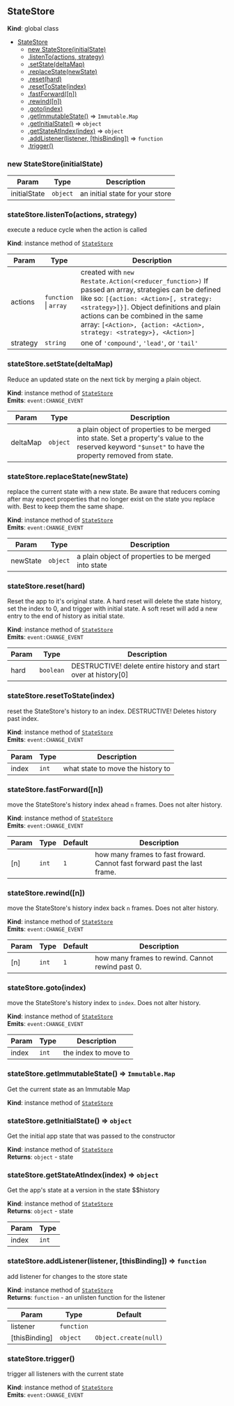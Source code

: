 <a name="StateStore"></a>

## StateStore
**Kind**: global class  

* [StateStore](#StateStore)
    * [new StateStore(initialState)](#new_StateStore_new)
    * [.listenTo(actions, strategy)](#StateStore+listenTo)
    * [.setState(deltaMap)](#StateStore+setState)
    * [.replaceState(newState)](#StateStore+replaceState)
    * [.reset(hard)](#StateStore+reset)
    * [.resetToState(index)](#StateStore+resetToState)
    * [.fastForward([n])](#StateStore+fastForward)
    * [.rewind([n])](#StateStore+rewind)
    * [.goto(index)](#StateStore+goto)
    * [.getImmutableState()](#StateStore+getImmutableState) ⇒ <code>Immutable.Map</code>
    * [.getInitialState()](#StateStore+getInitialState) ⇒ <code>object</code>
    * [.getStateAtIndex(index)](#StateStore+getStateAtIndex) ⇒ <code>object</code>
    * [.addListener(listener, [thisBinding])](#StateStore+addListener) ⇒ <code>function</code>
    * [.trigger()](#StateStore+trigger)

<a name="new_StateStore_new"></a>

### new StateStore(initialState)

| Param | Type | Description |
| --- | --- | --- |
| initialState | <code>object</code> | an initial state for your store |

<a name="StateStore+listenTo"></a>

### stateStore.listenTo(actions, strategy)
execute a reduce cycle when the action is called

**Kind**: instance method of <code>[StateStore](#StateStore)</code>  

| Param | Type | Description |
| --- | --- | --- |
| actions | <code>function</code> &#124; <code>array</code> | created with `new Restate.Action(<reducer_function>)`   If passed an array, strategies can be defined like so: `[{action: <Action>[, strategy: <strategy>]}]`.   Object definitions and plain actions can be combined in the same array:   `[<Action>, {action: <Action>, strategy: <strategy>}, <Action>]` |
| strategy | <code>string</code> | one of `'compound'`, `'lead'`, or `'tail'` |

<a name="StateStore+setState"></a>

### stateStore.setState(deltaMap)
Reduce an updated state on the next tick by merging a plain object.

**Kind**: instance method of <code>[StateStore](#StateStore)</code>  
**Emits**: <code>event:CHANGE_EVENT</code>  

| Param | Type | Description |
| --- | --- | --- |
| deltaMap | <code>object</code> | a plain object of properties to be merged into state. Set a property's   value to the reserved keyword `"$unset"` to have the property removed from state. |

<a name="StateStore+replaceState"></a>

### stateStore.replaceState(newState)
replace the current state with a new state. Be aware that reducers coming after may expect properties
  that no longer exist on the state you replace with. Best to keep them the same shape.

**Kind**: instance method of <code>[StateStore](#StateStore)</code>  
**Emits**: <code>event:CHANGE_EVENT</code>  

| Param | Type | Description |
| --- | --- | --- |
| newState | <code>object</code> | a plain object of properties to be merged into state |

<a name="StateStore+reset"></a>

### stateStore.reset(hard)
Reset the app to it's original state. A hard reset will delete the state history, set the
  index to 0, and trigger with initial state. A soft reset will add a new entry to the end of
  history as initial state.

**Kind**: instance method of <code>[StateStore](#StateStore)</code>  
**Emits**: <code>event:CHANGE_EVENT</code>  

| Param | Type | Description |
| --- | --- | --- |
| hard | <code>boolean</code> | DESTRUCTIVE! delete entire history and start over at history[0] |

<a name="StateStore+resetToState"></a>

### stateStore.resetToState(index)
reset the StateStore's history to an index. DESTRUCTIVE! Deletes history past index.

**Kind**: instance method of <code>[StateStore](#StateStore)</code>  
**Emits**: <code>event:CHANGE_EVENT</code>  

| Param | Type | Description |
| --- | --- | --- |
| index | <code>int</code> | what state to move the history to |

<a name="StateStore+fastForward"></a>

### stateStore.fastForward([n])
move the StateStore's history index ahead `n` frames. Does not alter history.

**Kind**: instance method of <code>[StateStore](#StateStore)</code>  
**Emits**: <code>event:CHANGE_EVENT</code>  

| Param | Type | Default | Description |
| --- | --- | --- | --- |
| [n] | <code>int</code> | <code>1</code> | how many frames to fast froward. Cannot fast forward past the last frame. |

<a name="StateStore+rewind"></a>

### stateStore.rewind([n])
move the StateStore's history index back `n` frames. Does not alter history.

**Kind**: instance method of <code>[StateStore](#StateStore)</code>  
**Emits**: <code>event:CHANGE_EVENT</code>  

| Param | Type | Default | Description |
| --- | --- | --- | --- |
| [n] | <code>int</code> | <code>1</code> | how many frames to rewind. Cannot rewind past 0. |

<a name="StateStore+goto"></a>

### stateStore.goto(index)
move the StateStore's history index to `index`. Does not alter history.

**Kind**: instance method of <code>[StateStore](#StateStore)</code>  
**Emits**: <code>event:CHANGE_EVENT</code>  

| Param | Type | Description |
| --- | --- | --- |
| index | <code>int</code> | the index to move to |

<a name="StateStore+getImmutableState"></a>

### stateStore.getImmutableState() ⇒ <code>Immutable.Map</code>
Get the current state as an Immutable Map

**Kind**: instance method of <code>[StateStore](#StateStore)</code>  
<a name="StateStore+getInitialState"></a>

### stateStore.getInitialState() ⇒ <code>object</code>
Get the initial app state that was passed to the constructor

**Kind**: instance method of <code>[StateStore](#StateStore)</code>  
**Returns**: <code>object</code> - state  
<a name="StateStore+getStateAtIndex"></a>

### stateStore.getStateAtIndex(index) ⇒ <code>object</code>
Get the app's state at a version in the state $$history

**Kind**: instance method of <code>[StateStore](#StateStore)</code>  
**Returns**: <code>object</code> - state  

| Param | Type |
| --- | --- |
| index | <code>int</code> | 

<a name="StateStore+addListener"></a>

### stateStore.addListener(listener, [thisBinding]) ⇒ <code>function</code>
add listener for changes to the store state

**Kind**: instance method of <code>[StateStore](#StateStore)</code>  
**Returns**: <code>function</code> - an unlisten function for the listener  

| Param | Type | Default |
| --- | --- | --- |
| listener | <code>function</code> |  | 
| [thisBinding] | <code>object</code> | <code>Object.create(null)</code> | 

<a name="StateStore+trigger"></a>

### stateStore.trigger()
trigger all listeners with the current state

**Kind**: instance method of <code>[StateStore](#StateStore)</code>  
**Emits**: <code>event:CHANGE_EVENT</code>  
